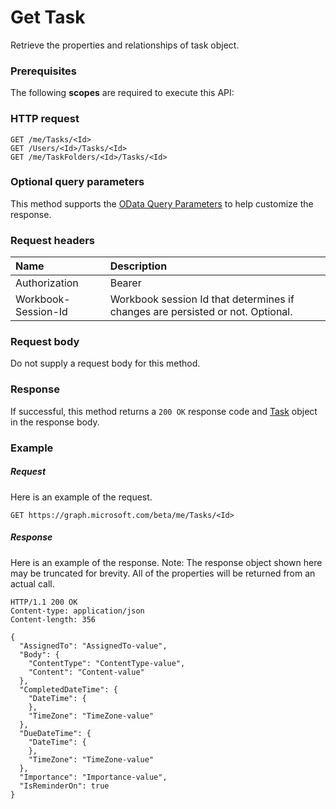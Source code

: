# Get Task

Retrieve the properties and relationships of task object.
### Prerequisites
The following **scopes** are required to execute this API: 
### HTTP request
<!-- { "blockType": "ignored" } -->
```http
GET /me/Tasks/<Id>
GET /Users/<Id>/Tasks/<Id>
GET /me/TaskFolders/<Id>/Tasks/<Id>
```
### Optional query parameters
This method supports the [OData Query Parameters](http://graph.microsoft.io/docs/overview/query_parameters) to help customize the response.

### Request headers
| Name      |Description|
|:----------|:----------|
| Authorization  | Bearer <code>|
| Workbook-Session-Id  | Workbook session Id that determines if changes are persisted or not. Optional.|

### Request body
Do not supply a request body for this method.
### Response
If successful, this method returns a `200 OK` response code and [Task](../resources/task.md) object in the response body.
### Example
##### Request
Here is an example of the request.
<!-- {
  "blockType": "request",
  "name": "get_task"
}-->
```http
GET https://graph.microsoft.com/beta/me/Tasks/<Id>
```
##### Response
Here is an example of the response. Note: The response object shown here may be truncated for brevity. All of the properties will be returned from an actual call.
<!-- {
  "blockType": "response",
  "truncated": true,
  "@odata.type": "microsoft.graph.Task"
} -->
```http
HTTP/1.1 200 OK
Content-type: application/json
Content-length: 356

{
  "AssignedTo": "AssignedTo-value",
  "Body": {
    "ContentType": "ContentType-value",
    "Content": "Content-value"
  },
  "CompletedDateTime": {
    "DateTime": {
    },
    "TimeZone": "TimeZone-value"
  },
  "DueDateTime": {
    "DateTime": {
    },
    "TimeZone": "TimeZone-value"
  },
  "Importance": "Importance-value",
  "IsReminderOn": true
}
```

<!-- uuid: 8fcb5dbc-d5aa-4681-8e31-b001d5168d79
2015-10-25 14:57:30 UTC -->
<!-- {
  "type": "#page.annotation",
  "description": "Get Task",
  "keywords": "",
  "section": "documentation",
  "tocPath": ""
}-->